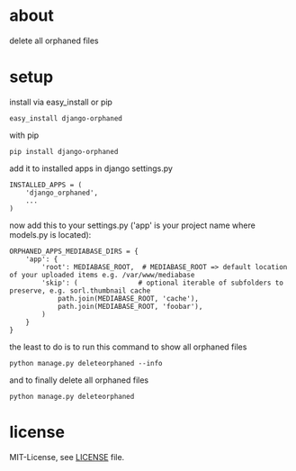 # about
delete all orphaned files

# setup
install via easy_install or pip

    easy_install django-orphaned

with pip

    pip install django-orphaned

add it to installed apps in django settings.py

    INSTALLED_APPS = (
        'django_orphaned',
        ...
    )

now add this to your settings.py ('app' is your project name where models.py is located):

    ORPHANED_APPS_MEDIABASE_DIRS = {
        'app': {
            'root': MEDIABASE_ROOT,  # MEDIABASE_ROOT => default location of your uploaded items e.g. /var/www/mediabase
            'skip': (               # optional iterable of subfolders to preserve, e.g. sorl.thumbnail cache
                path.join(MEDIABASE_ROOT, 'cache'),
                path.join(MEDIABASE_ROOT, 'foobar'),
            )
        }
    }

the least to do is to run this command to show all orphaned files

    python manage.py deleteorphaned --info

and to finally delete all orphaned files

    python manage.py deleteorphaned

# license
MIT-License, see [LICENSE](/ledil/django-orphaned/blob/master/LICENSE) file.
